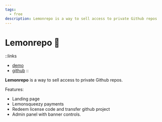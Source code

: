 ```yaml
---
tags:
  - free
description: Lemonrepo is a way to sell access to private Github repos.
---
```


# Lemonrepo 🍋

::links
+ [demo](https://lemonrepo.nuxt.dev/)
+ [github](https://github.com/supersaashq/lemonrepo)
::

**Lemonrepo** is a way to sell access to private Github repos.

Features:
+ Landing page
+ Lemonsqueezy payments
+ Redeem license code and transfer github project
+ Admin panel with banner controls.

